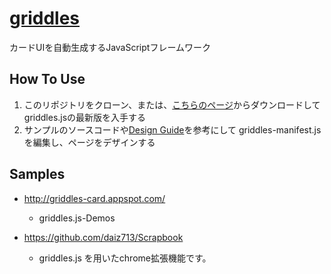 [griddles](https://github.com/daiz713/griddles/wiki/_pages)
========

カードUIを自動生成するJavaScriptフレームワーク

## How To Use
1. このリポジトリをクローン、または、[こちらのページ](https://github.com/daiz713/griddles/releases)からダウンロードしてgriddles.jsの最新版を入手する
1. サンプルのソースコードや[Design Guide](https://github.com/daiz713/griddles/wiki/Design-Guide)を参考にして griddles-manifest.js を編集し、ページをデザインする

## Samples
                   
+ http://griddles-card.appspot.com/
    + griddles.js-Demos

+ https://github.com/daiz713/Scrapbook
    + griddles.js を用いたchrome拡張機能です。
